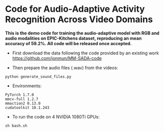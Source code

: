 # Code for Audio-Adaptive Activity Recognition Across Video Domains

**This is the demo code for training the audio-adaptive model with RGB and audio modalities on EPIC-Kitchens dataset, reproducing an mean accuracy of 59.2%. All code will be released once accepted.**

* First download the data following the code provided by an existing work https://github.com/jonmun/MM-SADA-code

* Then prepare the audio files (.wav) from the videos:

```
python generate_sound_files.py
```

* Environments:

```
PyTorch 1.7.0
mmcv-full 1.2.7
mmaction2 0.13.0
cudatoolkit 10.1.243
```

* To run the code on 4 NVIDIA 1080Ti GPUs:
```
sh bash.sh
```
